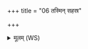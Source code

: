 +++
title = "06 तस्मिन् सहस्र"

+++
<details><summary>मूलम् (WS)</summary>

तस्मिन् सहस्र काण्डे नि मृजे भग त्वयि ॥ ॥ १० ॥
</details>